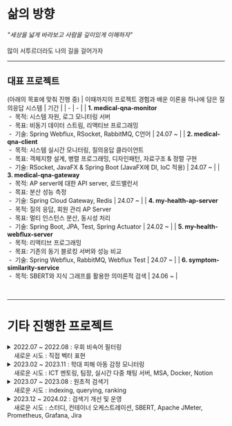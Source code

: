 # 삶의 방향
_"세상을 넓게 바라보고 사람을 깊이있게 이해하자"_
<br> <br> 많이 서투르더라도 나의 길을 걸어가자
<hr> 

## 대표 프로젝트 
(아래의 목표에 맞춰 진행 중)
| 이때까지의 프로젝트 경험과 배운 이론을 하나에 담은 질의응답 시스템 | 기간 |
| - | - |
| <strong>1. medical-qna-monitor</strong><br> &nbsp;-&nbsp;&nbsp;목적: 시스템 자원, 로그  모니터링 서버 <br> &nbsp;-&nbsp;&nbsp;목표: 비동기 데이터 스트림, 리액티브 프로그래밍 <br> &nbsp;-&nbsp;&nbsp;기술: Spring Webflux, RSocket, RabbitMQ, C언어 | 24.07 ~ |
| <strong>2. medical-qna-client</strong><br> &nbsp;-&nbsp;&nbsp;목적: 시스템 실시간 모니터링, 질의응답 클라이언트 <br> &nbsp;-&nbsp;&nbsp;목표: 객체지향 설계, 병렬 프로그래밍, 디자인패턴, 자료구조 & 정렬 구현 <br> &nbsp;-&nbsp;&nbsp;기술: RSocket, JavaFX & Spring Boot (JavaFX에 DI, IoC 적용) | 24.07 ~ |
| <strong>3. medical-qna-gateway</strong><br> &nbsp;-&nbsp;&nbsp;목적: AP server에 대한 API server, 로드밸런서 <br> &nbsp;-&nbsp;&nbsp;목표: 분산 성능 측정 <br> &nbsp;-&nbsp;&nbsp;기술:  Spring Cloud Gateway, Redis | 24.07 ~ |
| <strong>4. my-health-ap-server</strong><br> &nbsp;-&nbsp;&nbsp;목적: 질의 응답, 회원 관리 AP Server <br> &nbsp;-&nbsp;&nbsp;목표: 멀티 인스턴스 분산, 동시성 처리 <br> &nbsp;-&nbsp;&nbsp;기술: Spring Boot, JPA, Test, Spring Actuator | 24.02 ~ |
| <strong>5. my-health-webflux-server</strong><br> &nbsp;-&nbsp;&nbsp;목적: 리액티브 프로그래밍 <br> &nbsp;-&nbsp;&nbsp;목표: 기존의 동기 블로킹 서버와 성능 비교 <br> &nbsp;-&nbsp;&nbsp;기술: Spring Webflux, RabbitMQ, Webflux Test | 24.07 ~ |
| <strong>6. symptom-similarity-service</strong><br> &nbsp;-&nbsp;&nbsp;목적: SBERT와 지식 그래프를 활용한 의미론적 검색 | 24.06 ~ |

<br>

---

# 기타 진행한 프로젝트
<details>
  <summary> 2022.07 ~ 2022.08 : 우회 비속어 필터링 <br> &nbsp;&nbsp;&nbsp; 새로운 시도 : 직접 벡터 표현 </summary>

|항목| 내용|
|----|-----|
|목표|벡터에 대한 이해|
|개요| 비속어 집합 내 단어와 유사한 우회 표현 탐지 모듈 개발|
|핵심 내용| 1) 모양이 유사한 음소, 기호, 숫자 등을 유사한 벡터로 표현 <br> 2) 학습 모델을 활용하지 않고 직접 벡터로 표현<br>3) 코사인 유사도로 비속어 유사도 판단|
|예시| [1, 0.5, 0.5, 0.5, 0, 0, 0,  ..., 0] -> ㅇ <br> [0.5, 1, 0.5, 0.5, 0, 0, 0,  ..., 0] -> 0|
</details>

<details>
  <summary> 2023.02 ~ 2023.11 : 학대 피해 아동 감정 모니터링 <br> &nbsp;&nbsp;&nbsp; 새로운 시도 : ICT 멘토링, 팀장, 실시간 다중 채팅 서버, MSA, Docker, Notion </summary>

|항목| 내용|
|----|-----|
|목표| 자연어 처리 학습 모델을 활용해서 사회에 도움이 되는 팀 프로젝트 기획, 개발, 협업 |
|개요| - 아동<br> chat gpt 모델과 채팅 <br><br> - 전문가<br> 감성 분석 모델이 아동의 채팅을 분석한 결과를 모니터링<br> 필요시 아동과 채팅 상담|
|수행 내용| 1) MSA 고려한 백엔드 설계 <br> 2) NestJS, Flask 활용하여 서버 구현 <br> 3) Redis, Socket.io 활용하여 다중 채팅 서버 구현 <br> 4) Docker로 컨테이너 이미지 빌드 |
|서버<br>(서비스)| 메인 서버(API 서버), 감성 분석 서버, 챗봇 채팅 서버, 아동과 전문가 채팅 서버|
|언어| TypeScript, JavaScript, Python|
|기타| MySQL, TypeORM, Notion, GitLab|
</details>

<details>
  <summary> 2023.07 ~ 2023.08 : 원초적 검색기 <br> &nbsp;&nbsp;&nbsp; 새로운 시도 : indexing, querying, ranking </summary>

|항목| 내용|
|----|-----|
|목표|검색엔진에 대한 이해|
|개요| 형태소를 바탕으로 검색하는 원초적인 검색기 |
|수행 내용| 1) indexing: 문서 테이블과 형태소 기반 역색인 테이블에 저장 <br> 2) querying: 형태소 기반으로 사용자 검색 문장(쿼리) 분석 <br> 3) ranking: 찾은 문서들 중 TF-IDF와 벡터 거리 계산으로 사용자 쿼리와 관련도 계산|
|서버<br>(서비스)| 메인 서버, 형태소 분석 서버, ranking 서버|
|언어| TypeScript, Python|
|기타| NestJS, Flask, MySQL|
|참고 도서|'검색을 위한 딥러닝' 토마소 테오필리 저|
</details>

<details>
  <summary> 2023.12 ~ 2024.02 : 검색기 개선 및 운영 <br> &nbsp;&nbsp;&nbsp; 새로운 시도 : 스터디, 컨테이너 오케스트레이션, SBERT, Apache JMeter, Prometheus, Grafana, Jira </summary>

|항목| 내용|
|----|-----|
|목표|안정적 서버 운용|
|개요| 1) 기존 원초적 검색기에 SBERT 적용 <br> 2) 가용성을 위한 컨테이너 운영, 모니터링, 부하 테스트 <br> 2) 스터디식으로 공유(Jira, Notion)|
|수행 내용| 1) SBERT: 사용자 쿼리와 문서를 TF-IDF가 아닌 문맥 의미로 임베딩 <br> 2) 컨테이너: 도커로 이미지 빌드, Rancher Desktop로 운영 <br> 3) 모니터링: Prometheus, Grafana로 메트릭 모니터링 <br> 4) 부하 테스트: Apache JMeter로 사용자 요청 테스트 <br> 5) 스터디: 다양한 관심 분야(NLP, 컨테이너 등), 프로젝트 진행 상황 공유 |
|참고 도서|'쿠버네티스 교과서' 엘튼 스톤맨 저|
</details>
